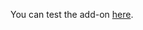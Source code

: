 You can test the add-on [here](http://singletrackworld.com/forum/topic/anyone-had-issues-with-photobucket-stopping-image-embedding).
